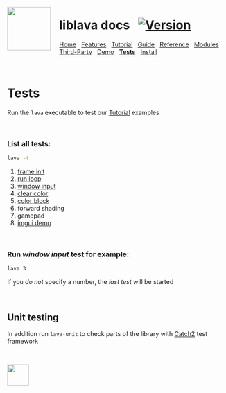<a href="https://git.io/liblava"><img align="left" src="https://github.com/liblava.png" width="100" style="margin:0px 20px 0px 0px"></a>

# liblava docs &nbsp; [![Version](https://img.shields.io/badge/Version-0.7.0-blue)](https://git.io/liblava)

[Home](README.md) &nbsp; [Features](Features.md) &nbsp; [Tutorial](Tutorial.md) &nbsp; [Guide](Guide.md) &nbsp; [Reference](Reference.md) &nbsp; [Modules](Modules.md) &nbsp; [Third-Party](Third-Party.md) &nbsp; [Demo](Demo.md) &nbsp; **[Tests](Tests.md)** &nbsp; [Install](Install.md)

<br />

# Tests

Run the `lava` executable to test our [Tutorial](../tests/tests.cpp) examples

<br />

### List all tests:

```bash
lava -t
```

1. [frame init](Tutorial.md/#1-frame-init)
2. [run loop](Tutorial.md/#2-run-loop)
3. [window input](Tutorial.md/#3-window-input)
4. [clear color](Tutorial.md/#4-clear-color)
5. [color block](Tutorial.md/#5-color-block)
6. forward shading
7. gamepad
8. [imgui demo](Tutorial.md/#8-imgui-demo)

<br />

### Run *window input* test for example:

```bash
lava 3
```

If you *do not* specify a number, the *last test* will be started

<br />

## Unit testing

In addition run `lava-unit` to check parts of the library with [Catch2](https://github.com/catchorg/Catch2) test framework

<br />

<a href="https://git.io/liblava"><img src="https://github.com/liblava.png" width="50"></a>
